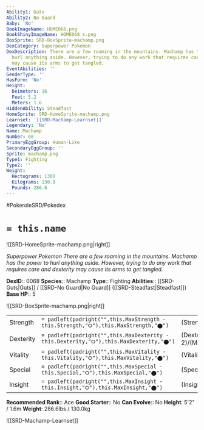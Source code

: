 ```yaml
---
Ability1: Guts
Ability2: No Guard
Baby: 'No'
BookImageName: HOME068.png
BookShinyImageName: HOME068_s.png
BoxSprite: SRD-BoxSprite-machamp.png
DexCategory: Superpower Pokemon
DexDescription: There are a few roaming in the mountains. Machamp has the power to
  hurl anything aside. However, trying to do any work that requires care and dexterity
  may cause its arms to get tangled.
EventAbilities: ''
GenderType: ''
HasForm: 'No'
Height:
  Deimeters: 16
  Feet: 5.2
  Meters: 1.6
HiddenAbility: Steadfast
HomeSprite: SRD-HomeSprite-machamp.png
Learnset: '[[SRD-Machamp-Learnset]]'
Legendary: 'No'
Name: Machamp
Number: 68
PrimaryEggGroup: Human-Like
SecondaryEggGroup: ''
Sprite: machamp.png
Type1: Fighting
Type2: ''
Weight:
  Hectograms: 1300
  Kilograms: 130.0
  Pounds: 286.6
---
```


#PokeroleSRD/Pokedex

# `= this.name`

![[SRD-HomeSprite-machamp.png|right]]

*Superpower Pokemon*
*There are a few roaming in the mountains. Machamp has the power to hurl anything aside. However, trying to do any work that requires care and dexterity may cause its arms to get tangled.*

**DexID**:: 0068
**Species**:: Machamp
**Type**:: Fighting
**Abilities**:: [[SRD-Guts|Guts]] / [[SRD-No Guard|No Guard]] ([[SRD-Steadfast|Steadfast]])
**Base HP**:: 5

![[SRD-BoxSprite-machamp.png|right]]

|           |                                                                                        |                                          |
| --------- | -------------------------------------------------------------------------------------- | ---------------------------------------- |
| Strength  | `= padleft(padright("",this.MaxStrength - this.Strength,"⭘"),this.MaxStrength,"⬤")`    | (Strength::3)/(MaxStrength::7)   |
| Dexterity | `= padleft(padright("",this.MaxDexterity - this.Dexterity,"⭘"),this.MaxDexterity,"⬤")` | (Dexterity:: 2)/(MaxDexterity::4) |
| Vitality  | `= padleft(padright("",this.MaxVitality - this.Vitality,"⭘"),this.MaxVitality,"⬤")`    | (Vitality::2)/(MaxVitality::5)   |
| Special   | `= padleft(padright("",this.MaxSpecial - this.Special,"⭘"),this.MaxSpecial,"⬤")`       | (Special::2)/(MaxSpecial::4)     |
| Insight   | `= padleft(padright("",this.MaxInsight - this.Insight,"⭘"),this.MaxInsight,"⬤")`       | (Insight::2)/(MaxInsight::5)     |

**Recommended Rank**:: Ace
**Good Starter**:: No
**Can Evolve**:: No
**Height**: 5'2" / 1.6m
**Weight**: 286.6lbs / 130.0kg

![[SRD-Machamp-Learnset]]